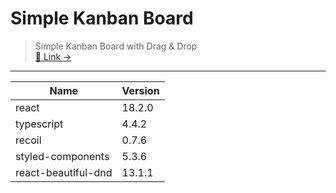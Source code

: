 # Simple Kanban Board

> Simple Kanban Board with Drag & Drop  
> [🔗 Link &rarr;](https://nujeyh.github.io/simple-kanban-board)

---

| Name                | Version |
| ------------------- | ------- |
| react               | 18.2.0  |
| typescript          | 4.4.2   |
| recoil              | 0.7.6   |
| styled-components   | 5.3.6   |
| react-beautiful-dnd | 13.1.1  |
